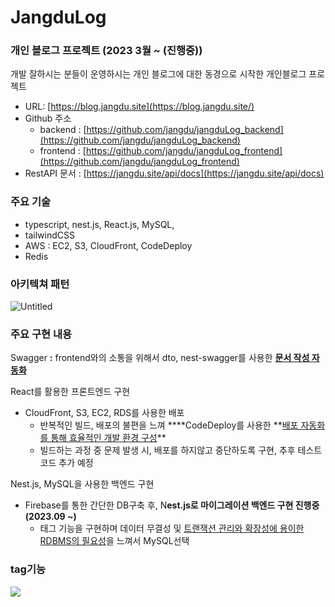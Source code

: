 # JangduLog

### **개인 블로그 프로젝트 (2023 3월 ~ (진행중))**

개발 잘하시는 분들이 운영하시는 개인 블로그에 대한 동경으로 시작한 개인블로그 프로젝트

- URL: [https://blog.jangdu.site](https://blog.jangdu.site/)
- Github 주소
  - backend : [https://github.com/jangdu/jangduLog_backend](https://github.com/jangdu/jangduLog_backend)
  - frontend : [https://github.com/jangdu/jangduLog_frontend](https://github.com/jangdu/jangduLog_frontend)
- RestAPI 문서 : [https://jangdu.site/api/docs](https://jangdu.site/api/docs)

### **주요 기술**

- typescript, nest.js, React.js, MySQL,
- tailwindCSS
- AWS : EC2, S3, CloudFront, CodeDeploy
- Redis

### **아키텍쳐 패턴**

![Untitled](https://res.cloudinary.com/dyhnnmhcf/image/upload/v1695778101/BlogProject_un6zix.png)

### **주요 구현 내용**

Swagger **:** frontend와의 소통을 위해서 dto, nest-swagger를 사용한 [**문서 작성 자동화**](https://jangdu.site/api/docs)

React를 활용한 프론트엔드 구현

- CloudFront, S3, EC2, RDS를 사용한 배포
  - 반복적인 빌드, 배포의 불편을 느껴 \***\*CodeDeploy를 사용한 **[배포 자동화를 통해 효율적인 개발 환경 구성](https://blog.jangdu.site/posts/7)\*\*
  - 빌드하는 과정 중 문제 발생 시, 배포를 하지않고 중단하도록 구현, 추후 테스트코드 추가 예정

Nest.js, MySQL을 사용한 백엔드 구현

- Firebase를 통한 간단한 DB구축 후, N**est.js로 마이그레이션 백엔드 구현 진행중(2023.09 ~)**
  - 태그 기능을 구현하며 데이터 무결성 및 [트랜잭션 관리와 확장성에 용이한 RDBMS의 필요성](https://github.com/jangdu/jangduLog_backend/blob/f4c6682a23b41800f12aad85699274dc529b092e/src/posts/posts.repository.ts#L64C20-L64C20)을 느껴서 MySQL선택

### tag기능

![](https://res.cloudinary.com/dyhnnmhcf/image/upload/v1696658091/%E1%84%87%E1%85%B3%E1%86%AF%E1%84%85%E1%85%A9%E1%84%80%E1%85%B3%E1%84%90%E1%85%A2%E1%84%80%E1%85%B3_fn7rlt.gif)
